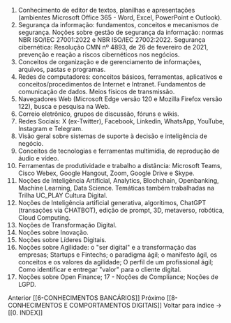 1. Conhecimento de editor de textos, planilhas e apresentações (ambientes Microsoft Office 365 - Word, Excel, PowerPoint e Outlook).
2. Segurança da informação: fundamentos, conceitos e mecanismos de segurança. Noções sobre gestão de segurança da informação: normas NBR ISO/IEC 27001:2022 e NBR ISO/IEC 27002:2022. Segurança cibernética: Resolução CMN nº 4893, de 26 de fevereiro de 2021, prevenção e reação a riscos cibernéticos nos negócios.
3. Conceitos de organização e de gerenciamento de informações, arquivos, pastas e programas. 
4. Redes de computadores: conceitos básicos, ferramentas, aplicativos e conceitos/procedimentos de Internet e Intranet. Fundamentos de comunicação de dados. Meios físicos de transmissão.
5. Navegadores Web (Microsoft Edge versão 120 e Mozilla Firefox versão 122), busca e pesquisa na Web.
6. Correio eletrônico, grupos de discussão, fóruns e wikis.
7. Redes Sociais: X (ex-Twitter), Facebook, Linkedin, WhatsApp, YouTube, Instagram e Telegram.
8. Visão geral sobre sistemas de suporte à decisão e inteligência de negócio.
9. Conceitos de tecnologias e ferramentas multimídia, de reprodução de áudio e vídeo.
10. Ferramentas de produtividade e trabalho a distância: Microsoft Teams, Cisco Webex, Google Hangout, Zoom, Google Drive e Skype.
11. Noções de Inteligência Artificial, Analytics, Blochchain, Openbanking, Machine Learning, Data Science. Temáticas também trabalhadas na Trilha UC_PLAY Cultura Digital. 
12. Noções de Inteligência artificial generativa, algorítimos, ChatGPT (transações via CHATBOT), edição de prompt, 3D, metaverso, robótica, Cloud Computing.
13. Noções de Transformação Digital.
14. Noções sobre Inovação.
15. Noções sobre Líderes Digitais.
16. Noções sobre Agilidade: o "ser digital" e a transformação das empresas; Startups e Fintechs; o paradigma ágil; o manifesto ágil, os conceitos e os valores da agilidade; O perfil de um profissional ágil; Como identificar e entregar "valor" para o cliente digital.
17. Noções sobre Open Finance; 17 - Noções de Compliance; Noções de LGPD.

Anterior [[6-CONHECIMENTOS BANCÁRIOS]]
Próximo [[8-CONHECIMENTOS E COMPORTAMENTOS DIGITAIS]]
Voltar para índice -> [[0. INDEX]] 